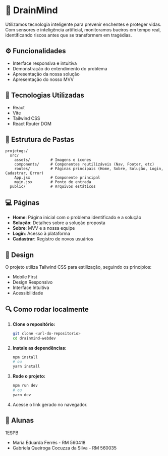 # 🧠 DrainMind

Utilizamos tecnologia inteligente para prevenir enchentes e proteger vidas. Com sensores e inteligência artificial, monitoramos bueiros em tempo real, identificando riscos antes que se transformem em tragédias.

## ⚙️ Funcionalidades
- Interface responsiva e intuitiva
- Demonstração do entendimento do problema
- Apresentação da nossa solução
- Apresentação do nosso MVV

## 🚀 Tecnologias Utilizadas
- React
- Vite
- Tailwind CSS
- React Router DOM

## 📁 Estrutura de Pastas
```
projetogs/
  src/
    assets/         # Imagens e ícones
    components/     # Componentes reutilizáveis (Nav, Footer, etc)
    routes/         # Páginas principais (Home, Sobre, Solução, Login, Cadastrar, Error)
    App.jsx         # Componente principal
    main.jsx        # Ponto de entrada
  public/           # Arquivos estáticos
```

## 💻 Páginas

- **Home**: Página inicial com o problema identificado e a solução
- **Solução**: Detalhes sobre a solução proposta
- **Sobre**: MVV e a nossa equipe
- **Login**: Acesso à plataforma
- **Cadastrar**: Registro de novos usuários

## 🎨 Design

O projeto utiliza Tailwind CSS para estilização, seguindo os princípios:
- Mobile First
- Design Responsivo
- Interface Intuitiva
- Acessibilidade

## 🔍 Como rodar localmente
1. **Clone o repositório:**
   ```bash
   git clone <url-do-repositorio>
   cd drainmind-webdev
   ```
2. **Instale as dependências:**
   ```bash
   npm install
   # ou
   yarn install
   ```
3. **Rode o projeto:**
   ```bash
   npm run dev
   # ou
   yarn dev
   ```
4. Acesse o link gerado no navegador.

## 💌 Alunas

1ESPB

- Maria Eduarda Ferrés - RM 560418
- Gabriela Queiroga Cocuzza da Silva - RM 560035
